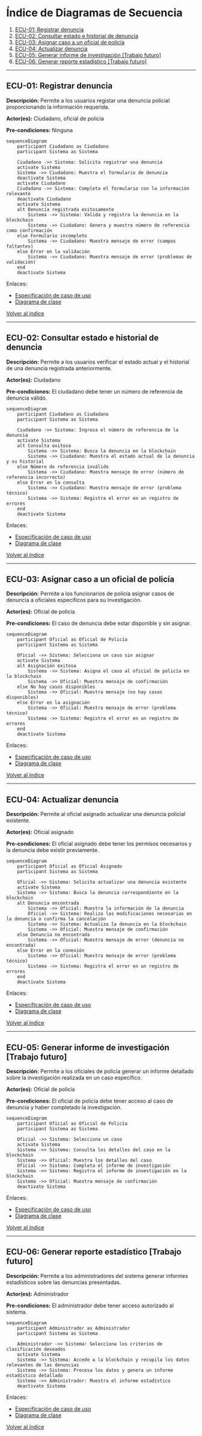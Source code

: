 # Índice de Diagramas de Secuencia

1. [ECU-01: Registrar denuncia](#ecu-01-registrar-denuncia)
2. [ECU-02: Consultar estado e historial de denuncia](#ecu-02-consultar-estado-e-historial-de-denuncia)
3. [ECU-03: Asignar caso a un oficial de policía](#ecu-03-asignar-caso-a-un-oficial-de-policía)
4. [ECU-04: Actualizar denuncia](#ecu-04-actualizar-denuncia)
5. [ECU-05: Generar informe de investigación [Trabajo futuro]](#ecu-05-generar-informe-de-investigación-trabajo-futuro)
6. [ECU-06: Generar reporte estadístico [Trabajo futuro]](#ecu-06-generar-reporte-estadístico-trabajo-futuro)

---

## ECU-01: Registrar denuncia

**Descripción:** Permite a los usuarios registar una denuncia policial proporcionando la información requerida.

**Actor(es):** Ciudadano, oficial de policía

**Pre-condiciones:** Ninguna

```mermaid
sequenceDiagram
    participant Ciudadano as Ciudadano
    participant Sistema as Sistema

    Ciudadano ->> Sistema: Solicita registrar una denuncia
    activate Sistema
    Sistema ->> Ciudadano: Muestra el formulario de denuncia
    deactivate Sistema
    activate Ciudadano
    Ciudadano ->> Sistema: Completa el formulario con la información relevante
    deactivate Ciudadano
    activate Sistema
    alt Denuncia registrada exitosamente
        Sistema ->> Sistema: Valida y registra la denuncia en la blockchain
        Sistema ->> Ciudadano: Genera y muestra número de referencia como confirmación
    else Formulario incompleto
        Sistema ->> Ciudadano: Muestra mensaje de error (campos faltantes)
    else Error en la validación
        Sistema ->> Ciudadano: Muestra mensaje de error (problemas de validación)
    end
    deactivate Sistema
```
Enlaces:
* [Especificación de caso de uso](use-case-specification.md#ecu-01-registrar-denuncia)
* [Diagrama de clase](class-diagram.md#ecu-01-registrar-denuncia)

[Volver al índice](#índice-de-diagramas-de-secuencia)

---

## ECU-02: Consultar estado e historial de denuncia

**Descripción:** Permite a los usuarios verificar el estado actual y el historial de una denuncia registrada anteriormente.

**Actor(es):** Ciudadano

**Pre-condiciones:** El ciudadano debe tener un número de referencia de denuncia válido.

```mermaid
sequenceDiagram
    participant Ciudadano as Ciudadano
    participant Sistema as Sistema

    Ciudadano ->> Sistema: Ingresa el número de referencia de la denuncia
    activate Sistema
    alt Consulta exitosa
        Sistema ->> Sistema: Busca la denuncia en la blockchain
        Sistema ->> Ciudadano: Muestra el estado actual de la denuncia y su historial
    else Número de referencia inválido
        Sistema ->> Ciudadano: Muestra mensaje de error (número de referencia incorrecto)
    else Error en la consulta
        Sistema ->> Ciudadano: Muestra mensaje de error (problema técnico)
        Sistema ->> Sistema: Registra el error en un registro de errores
    end
    deactivate Sistema
```
Enlaces:
* [Especificación de caso de uso](use-case-specification.md#ecu-02-consultar-estado-e-historial-de-denuncia)
* [Diagrama de clase](class-diagram.md#ecu-02-consultar-estado-e-historial-de-denuncia)

[Volver al índice](#índice-de-diagramas-de-secuencia)

---

## ECU-03: Asignar caso a un oficial de policía

**Descripción:** Permite a los funcionarios de policía asignar casos de denuncia a oficiales específicos para su investigación.

**Actor(es):** Oficial de policía

**Pre-condiciones:** El caso de denuncia debe estar disponible y sin asignar.

```mermaid
sequenceDiagram
    participant Oficial as Oficial de Policía
    participant Sistema as Sistema

    Oficial ->> Sistema: Selecciona un caso sin asignar
    activate Sistema
    alt Asignación exitosa
        Sistema ->> Sistema: Asigna el caso al oficial de policía en la blockchain
        Sistema ->> Oficial: Muestra mensaje de confirmación
    else No hay casos disponibles
        Sistema ->> Oficial: Muestra mensaje (no hay casos disponibles)
    else Error en la asignación
        Sistema ->> Oficial: Muestra mensaje de error (problema técnico)
        Sistema ->> Sistema: Registra el error en un registro de errores
    end
    deactivate Sistema
```
Enlaces:
* [Especificación de caso de uso](use-case-specification.md#ecu-03-asignar-caso-a-un-oficial-de-policía)
* [Diagrama de clase](class-diagram.md#ecu-03-asignar-caso-a-un-oficial-de-policía)

[Volver al índice](#índice-de-diagramas-de-secuencia)

---

## ECU-04: Actualizar denuncia

**Descripción:** Permite al oficial asignado actualizar una denuncia policial existente.

**Actor(es):** Oficial asignado

**Pre-condiciones:** El oficial asignado debe tener los permisos necesarios y la denuncia debe existir previamente.

```mermaid
sequenceDiagram
    participant Oficial as Oficial Asignado
    participant Sistema as Sistema

    Oficial ->> Sistema: Solicita actualizar una denuncia existente
    activate Sistema
    Sistema ->> Sistema: Busca la denuncia correspondiente en la blockchain
    alt Denuncia encontrada
        Sistema ->> Oficial: Muestra la información de la denuncia
        Oficial ->> Sistema: Realiza las modificaciones necesarias en la denuncia o confirma la cancelación
        Sistema ->> Sistema: Actualiza la denuncia en la blockchain
        Sistema ->> Oficial: Muestra mensaje de confirmación
    else Denuncia no encontrada
        Sistema ->> Oficial: Muestra mensaje de error (denuncia no encontrada)
    else Error en la conexión
        Sistema ->> Oficial: Muestra mensaje de error (problema técnico)
        Sistema ->> Sistema: Registra el error en un registro de errores
    end
    deactivate Sistema
```
Enlaces:
* [Especificación de caso de uso](use-case-specification.md#ecu-04-actualizar-denuncia)
* [Diagrama de clase](class-diagram.md#ecu-04-actualizar-denuncia)

[Volver al índice](#índice-de-diagramas-de-secuencia)

---

## ECU-05: Generar informe de investigación [Trabajo futuro]

**Descripción:** Permite a los oficiales de policía generar un informe detallado sobre la investigación realizada en un caso específico.

**Actor(es):** Oficial de policía

**Pre-condiciones:** El oficial de policía debe tener acceso al caso de denuncia y haber completado la investigación.

```mermaid
sequenceDiagram
    participant Oficial as Oficial de Policía
    participant Sistema as Sistema

    Oficial ->> Sistema: Selecciona un caso
    activate Sistema
    Sistema ->> Sistema: Consulta los detalles del caso en la blockchain
    Sistema ->> Oficial: Muestra los detalles del caso
    Oficial ->> Sistema: Completa el informe de investigación
    Sistema ->> Sistema: Registra el informe de investigación en la blockchain
    Sistema ->> Oficial: Muestra mensaje de confirmación
    deactivate Sistema
```

Enlaces:
* [Especificación de caso de uso](use-case-specification.md#ecu-05-generar-informe-de-investigación-trabajo-futuro)
* [Diagrama de clase](class-diagram.md#ecu-05-generar-informe-de-investigación-trabajo-futuro)

[Volver al índice](#índice-de-diagramas-de-secuencia)

---

## ECU-06: Generar reporte estadístico [Trabajo futuro]

**Descripción:** Permite a los administradores del sistema generar informes estadísticos sobre las denuncias presentadas.

**Actor(es):** Administrador

**Pre-condiciones:** El administrador debe tener acceso autorizado al sistema.

```mermaid
sequenceDiagram
    participant Administrador as Administrador
    participant Sistema as Sistema

    Administrador ->> Sistema: Selecciona los criterios de clasificación deseados
    activate Sistema
    Sistema ->> Sistema: Accede a la blockchain y recopila los datos relevantes de las denuncias
    Sistema ->> Sistema: Procesa los datos y genera un informe estadístico detallado
    Sistema ->> Administrador: Muestra el informe estadístico
    deactivate Sistema
```

Enlaces:
* [Especificación de caso de uso](use-case-specification.md#ecu-06-generar-reporte-estadístico-trabajo-futuro)
* [Diagrama de clase](class-diagram.md#ecu-06-generar-reporte-estadístico-trabajo-futuro)

[Volver al índice](#índice-de-diagramas-de-secuencia)
